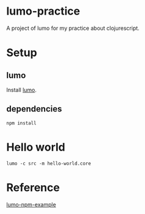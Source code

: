 # lumo-practice
A project of lumo for my practice about clojurescript.

# Setup
## lumo
Install [lumo](https://github.com/anmonteiro/lumo).

## dependencies
```
npm install
```

# Hello world
```
lumo -c src -m hello-world.core
```

# Reference
[lumo-npm-example](https://github.com/rberger/lumo-npm-example)
